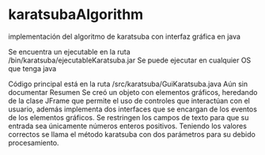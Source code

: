 karatsubaAlgorithm
==================

implementación del algoritmo de karatsuba con interfaz gráfica en java

Se encuentra un ejecutable en la ruta /bin/karatsuba/ejecutableKaratsuba.jar
Se puede ejecutar en cualquier OS que tenga java

Código principal está en la ruta /src/karatsuba/GuiKaratsuba.java
Aún sin documentar
Resumen
Se creó un objeto con elementos gráficos, heredando de la clase JFrame que permite el uso de controles 
que interactúan con el usuario, además implementa dos interfaces que se encargan de los eventos de 
los elementos gráficos. Se restringen los campos de texto para que su entrada sea únicamente números
enteros positivos. Teniendo los valores correctos se llama el método karatsuba con dos parámetros
para su debido procesamiento.
